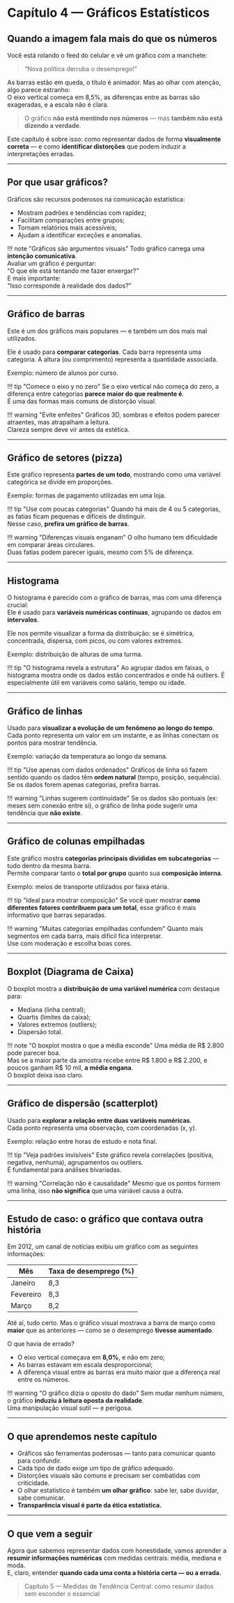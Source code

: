 # Capítulo 4 — Gráficos Estatísticos

## Quando a imagem fala mais do que os números

Você está rolando o feed do celular e vê um gráfico com a manchete:

> “Nova política derruba o desemprego!”

As barras estão em queda, o título é animador. Mas ao olhar com atenção, algo parece estranho:  
O eixo vertical começa em 8,5%, as diferenças entre as barras são exageradas, e a escala não é clara.

> O gráfico **não está mentindo nos números** — mas **também não está dizendo a verdade**.

Este capítulo é sobre isso: como representar dados de forma **visualmente correta** — e como **identificar distorções** que podem induzir a interpretações erradas.

---

## Por que usar gráficos?

Gráficos são recursos poderosos na comunicação estatística:

- Mostram padrões e tendências com rapidez;
- Facilitam comparações entre grupos;
- Tornam relatórios mais acessíveis;
- Ajudam a identificar exceções e anomalias.

!!! note "Gráficos são argumentos visuais"
    Todo gráfico carrega uma **intenção comunicativa**.  
    Avaliar um gráfico é perguntar:  
    “O que ele está tentando me fazer enxergar?”  
    E mais importante:  
    “Isso corresponde à realidade dos dados?”

---

## Gráfico de barras

Este é um dos gráficos mais populares — e também um dos mais mal utilizados.

Ele é usado para **comparar categorias**. Cada barra representa uma categoria. A altura (ou comprimento) representa a quantidade associada.

Exemplo: número de alunos por curso.

<div style="max-width: 1000px; margin-height: 500px; margin: auto">
<canvas id="graficoBarras"></canvas>
</div>

!!! tip "Comece o eixo y no zero"
    Se o eixo vertical não começa do zero, a diferença entre categorias **parece maior do que realmente é**.  
    É uma das formas mais comuns de distorção visual.

!!! warning "Evite enfeites"
    Gráficos 3D, sombras e efeitos podem parecer atraentes, mas atrapalham a leitura.  
    Clareza sempre deve vir antes da estética.

---

## Gráfico de setores (pizza)

Este gráfico representa **partes de um todo**, mostrando como uma variável categórica se divide em proporções.

Exemplo: formas de pagamento utilizadas em uma loja.

<div style="max-width: 600px; margin-height: 500px; margin: auto">
<canvas id="graficoPizza">
</div>

!!! tip "Use com poucas categorias"
    Quando há mais de 4 ou 5 categorias, as fatias ficam pequenas e difíceis de distinguir.  
    Nesse caso, **prefira um gráfico de barras**.

!!! warning "Diferenças visuais enganam"
    O olho humano tem dificuldade em comparar áreas circulares.  
    Duas fatias podem parecer iguais, mesmo com 5% de diferença.

---

## Histograma

O histograma é parecido com o gráfico de barras, mas com uma diferença crucial:  
Ele é usado para **variáveis numéricas contínuas**, agrupando os dados em **intervalos**.

Ele nos permite visualizar a forma da distribuição: se é simétrica, concentrada, dispersa, com picos, ou com valores extremos.

Exemplo: distribuição de alturas de uma turma.

<div style="max-width: 1000px; margin-height: 500px; margin: auto">
    <canvas id="graficoHistograma"></canvas>
</div>
!!! tip "O histograma revela a estrutura"
    Ao agrupar dados em faixas, o histograma mostra onde os dados estão concentrados e onde há outliers.  
    É especialmente útil em variáveis como salário, tempo ou idade.

---

## Gráfico de linhas

Usado para **visualizar a evolução de um fenômeno ao longo do tempo**.  
Cada ponto representa um valor em um instante, e as linhas conectam os pontos para mostrar tendência.

Exemplo: variação da temperatura ao longo da semana.

<div style="max-width: 1000px; margin-height: 500px; margin: auto">
<canvas id="graficoLinha"></canvas>
</div>

!!! tip "Use apenas com dados ordenados"
    Gráficos de linha só fazem sentido quando os dados têm **ordem natural** (tempo, posição, sequência).  
    Se os dados forem apenas categorias, prefira barras.

!!! warning "Linhas sugerem continuidade"
    Se os dados são pontuais (ex: meses sem conexão entre si), o gráfico de linha pode sugerir uma tendência que **não existe**.

---

## Gráfico de colunas empilhadas

Este gráfico mostra **categorias principais divididas em subcategorias** — tudo dentro da mesma barra.  
Permite comparar tanto o **total por grupo** quanto sua **composição interna**.

Exemplo: meios de transporte utilizados por faixa etária.

<div style="max-width: 1000px; margin-height: 500px; margin: auto">
<canvas id="graficoEmpilhado"></canvas>
</div>

!!! tip "Ideal para mostrar composição"
    Se você quer mostrar **como diferentes fatores contribuem para um total**, esse gráfico é mais informativo que barras separadas.

!!! warning "Muitas categorias empilhadas confundem"
    Quanto mais segmentos em cada barra, mais difícil fica interpretar.  
    Use com moderação e escolha boas cores.

---

## Boxplot (Diagrama de Caixa)

O boxplot mostra a **distribuição de uma variável numérica** com destaque para:

- Mediana (linha central);
- Quartis (limites da caixa);
- Valores extremos (outliers);
- Dispersão total.

<!-- No seu arquivo markdown do MkDocs -->

<div style="max-width: 1000px; margin-height: 500px; margin: auto">
  <canvas id="boxplotChart"></canvas>
</div>

!!! note "O boxplot mostra o que a média esconde"
    Uma média de R$ 2.800 pode parecer boa.  
    Mas se a maior parte da amostra recebe entre R$ 1.800 e R$ 2.200, e poucos ganham R$ 10 mil, **a média engana**.  
    O boxplot deixa isso claro.

---

## Gráfico de dispersão (scatterplot)

Usado para **explorar a relação entre duas variáveis numéricas**.  
Cada ponto representa uma observação, com coordenadas (x, y).

Exemplo: relação entre horas de estudo e nota final.

<div style="max-width: 1000px; margin-height: 500px; margin: auto">
    <canvas id="graficoDispersao"></canvas>
</div>

!!! tip "Veja padrões invisíveis"
    Este gráfico revela correlações (positiva, negativa, nenhuma), agrupamentos ou outliers.  
    É fundamental para análises bivariadas.

!!! warning "Correlação não é causalidade"
    Mesmo que os pontos formem uma linha, isso **não significa** que uma variável causa a outra.

---

## Estudo de caso: o gráfico que contava outra história

Em 2012, um canal de notícias exibiu um gráfico com as seguintes informações:

| Mês      | Taxa de desemprego (%) |
|----------|-------------------------|
| Janeiro  | 8,3                     |
| Fevereiro| 8,3                     |
| Março    | 8,2                     |

Até aí, tudo certo. Mas o gráfico visual mostrava a barra de março como **maior** que as anteriores — como se o desemprego **tivesse aumentado**.

O que havia de errado?

- O eixo vertical começava em **8,0%**, e não em zero;
- As barras estavam em escala desproporcional;
- A diferença visual entre as barras era muito maior que a diferença real entre os números.

!!! warning "O gráfico dizia o oposto do dado"
    Sem mudar nenhum número, o gráfico **induziu à leitura oposta da realidade**.  
    Uma manipulação visual sutil — e perigosa.

---

## O que aprendemos neste capítulo

- Gráficos são ferramentas poderosas — tanto para comunicar quanto para confundir.
- Cada tipo de dado exige um tipo de gráfico adequado.
- Distorções visuais são comuns e precisam ser combatidas com criticidade.
- O olhar estatístico é também **um olhar gráfico**: sabe ler, sabe duvidar, sabe comunicar.
- **Transparência visual é parte da ética estatística.**

---

## O que vem a seguir

Agora que sabemos representar dados com honestidade, vamos aprender a **resumir informações numéricas** com medidas centrais: média, mediana e moda.  
E, claro, entender **quando cada uma conta a história certa — ou a errada.**

> Capítulo 5 — Medidas de Tendência Central: como resumir dados sem esconder o essencial
